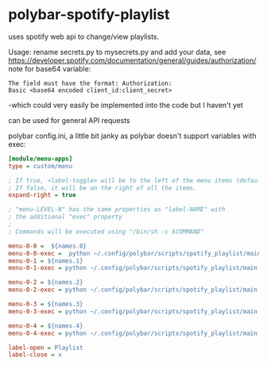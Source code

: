 # polybar-spotify-playlist
uses spotify web api to change/view playlists.

Usage: 
  rename secrets.py to mysecrets.py and add your data, see https://developer.spotify.com/documentation/general/guides/authorization/
   note for base64 variable:
   ```encoded string that contains the client ID and client secret key. 
   The field must have the format: Authorization: 
   Basic <base64 encoded client_id:client_secret>
   ```
   -which could very easily be implemented into the code but I haven't yet
   
   can be used for general API requests
  
polybar config.ini, a little bit janky as polybar doesn't support variables with exec:

```INI
[module/menu-apps]
type = custom/menu

; If true, <label-toggle> will be to the left of the menu items (default).
; If false, it will be on the right of all the items.
expand-right = true

; "menu-LEVEL-N" has the same properties as "label-NAME" with
; the additional "exec" property
;
; Commands will be executed using "/bin/sh -c $COMMAND"

menu-0-0 =  ${names.0}
menu-0-0-exec =  python ~/.config/polybar/scripts/spotify_playlist/main.py '0'
menu-0-1 = ${names.1}
menu-0-1-exec = python ~/.config/polybar/scripts/spotify_playlist/main.py '1' 

menu-0-2 = ${names.2}
menu-0-2-exec = python ~/.config/polybar/scripts/spotify_playlist/main.py '2' 

menu-0-3 = ${names.3}
menu-0-3-exec = python ~/.config/polybar/scripts/spotify_playlist/main.py '3' 

menu-0-4 = ${names.4}
menu-0-4-exec = python ~/.config/polybar/scripts/spotify_playlist/main.py '4' 

label-open = Playlist 
label-close = x
```
   

